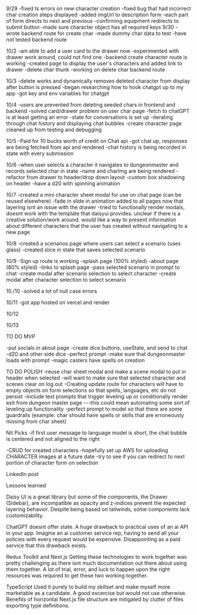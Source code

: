 9/29
-fixed ts errors on new character creation
-fixed bug that had incorrect char creation steps displayed
-added imgUrl to description form
-each part of form directs to next and previous
-confirming equipment redirects to submit button
-made sure character object has all required keys
9/30
-wrote backend route for create char
-made dummy char data to test
-have not tested backend route

10/2
-am able to add a user card to the drawer now
-experimented with drawer work around, could not find one
-backend create character route is working
-created page to display the user's characters and added link to drawer
-delete char thunk
-working on delete char backend route

10/3
-delete works and dynamically removes deleted character from display after button is pressed
-began researching how to hook chatgpt up to my app
-got key and env variables for chatgpt

10/4
-users are prevented from deleting seeded chars in frontend and backend
-solved card/drawer problem on user char page
-fetch to chatGPT is at least getting an error
-state for conversations is set up
-iterating through chat history and displaying chat bubbles
-create character page cleaned up from testing and debugging

10/5
-Paid for 10 bucks worth of credit on Chat api
-got chat up, responses are being fetched from api and rendered
-chat history is being recorded in state with every submission

10/6
-when user selects a character it navigates to dungeonmaster and records selected char in state
-name and charImg are being rendered
-refactor from drawer to header/drop down layout
-custom box shadowing on header
-have a d20 with spinning animation

10/7
-created a mini character sheet modal for use on chat page (can be reused elsewhere)
-fade in slide in animation added to all pages now that layering isnt an issue with the drawer
-tried to functionally render modals, doesnt work with the template that daisyui provides. unclear if there is a creative solution/work around. would like a way to present information about different characters that the user has created without navigating to a new page

10/8
-created a scenarios page where users can select a scenario (uses glass)
-created slice in state that saves selected scenario

10/9
-Sign up route is working
-splash page (100% styled)
-about page (80% styled)
-links to splash page
-pass selected scenario in prompt to chat
-create modal after scenario selection to select character
-create modal after character selection to select scenario

10./10
-solved a lot of null case errors

10/11
-got app hosted on vercel and render

10/12

10/13



TO DO MVP
<!-- -create user sign up feature -->
-put socials in about page
-create dice buttons, useState, and send to chat
-d20 and other side dice
-perfect prompt
-make sure that dungeonmaster loads with prompt
-magic casters have spells on creation

TO DO POLISH
-reuse char sheet modal and make a scene modal to put in header when selected
-will want to make sure that selected character and scenes clear on log out
-Creating update route for characters will have to empty objects on form selections so that spells, languages, etc do not persist
-include text prompts that trigger leveling up or conditionally render exit from dungeon master page ---this could mean automating some sort of leveling up functionality
-perfect prompt to model so that there are some guardrails (example: char should have spells or skills that are erroneously missing from char sheet)

Nit Picks
-if first user message to language model is short, the chat bubble is centered and not aligned to the right


-CRUD for created characters
-hopefully set up AWS for uploading CHARACTER images at a future date
-try to see if you can redirect to next portion of character form on selection


LinkedIn post

Lessons learned

Daisy UI is a great library but some of the components, the Drawer (Sidebar), are incompatible as opacity and z-indices prevent the expected layering behavior. Despite being based on tailwinds, some components lack customizability.

ChatGPT doesnt offer state. A huge drawback to practical uses of an ai API in your app. Imagine an ai customer service rep, having to send all your policies with every request would be expensive. Disappointing as a paid service that this drawback exists.

Redux Toolkit and Next.js
Getting these technologies to work together was pretty challenging as there isnt much documentation out there about using them together. A lot of trial, error, and luck to happen upon the right resources was required to get these two working together.

TypeScript
Used it purely to build my skillset and make myself more marketable as a candidate. A good excercise but would not use otherwise. Benefits of horizontal Next.js file structure are mitigated by clutter of files exporting type definitions.
